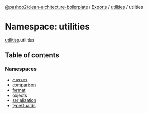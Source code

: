 [@pashoo2/clean-architecture-boilerplate](../README.md) / [Exports](../modules.md) / [utilities](utilities.md) / utilities

# Namespace: utilities

[utilities](utilities.md).utilities

## Table of contents

### Namespaces

- [classes](utilities.utilities-1.classes.md)
- [comparison](utilities.utilities-1.comparison.md)
- [format](utilities.utilities-1.format.md)
- [objects](utilities.utilities-1.objects.md)
- [serialization](utilities.utilities-1.serialization.md)
- [typeGuards](utilities.utilities-1.typeguards.md)
